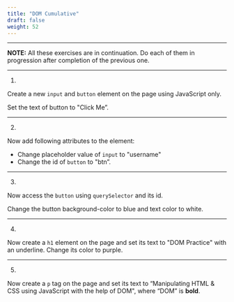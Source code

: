 ```yaml
---
title: "DOM Cumulative"
draft: false
weight: 52
---
```


---

**NOTE:** All these exercises are in continuation. Do each of them in progression after completion of the previous one. 

---

1.

Create a new `input` and `button` element on the page using JavaScript only. 

Set the text of button to "Click Me”.

---

2.

Now add following attributes to the element:
- Change placeholder value of `input` to "username"
- Change the id of `button` to "btn”.

---

3.

Now access the `button` using `querySelector` and its id. 

Change the button background-color to blue and text color to white.

---

4.

Now create a `h1` element on the page and set its text to "DOM Practice" with an underline.
Change its color to purple.

---

5.

Now create a `p` tag on the page and set its text to “Manipulating HTML & CSS using JavaScript with the help of DOM", where “DOM” is **bold**.